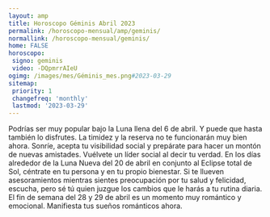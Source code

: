 ```yaml
---
layout: amp
title: Horoscopo Géminis Abril 2023 
permalink: /horoscopo-mensual/amp/geminis/
normallink: /horoscopo-mensual/geminis/
home: FALSE
horoscopo:
 signo: geminis
 video: -DQpmrrAIeU
ogimg: /images/mes/Géminis_mes.png#2023-03-29
sitemap:
 priority: 1
 changefreq: 'monthly'
 lastmod: '2023-03-29'
---
```



Podrías ser muy popular bajo la Luna llena del 6 de abril. Y puede que hasta también lo disfrutes. La timidez y la reserva no te funcionarán muy bien ahora. Sonríe, acepta tu visibilidad social y prepárate para hacer un montón de nuevas amistades. Vuélvete un líder social al decir tu verdad. En los días alrededor de la Luna Nueva del 20 de abril en conjunto al Eclipse total de Sol, céntrate en tu persona y en tu propio bienestar. Si te llueven asesoramientos mientras sientes preocupación por tu salud y felicidad, escucha, pero sé tú quien juzgue los cambios que le harás a tu rutina diaria. El fin de semana del 28 y 29 de abril es un momento muy romántico y emocional. Manifiesta tus sueños románticos ahora. 